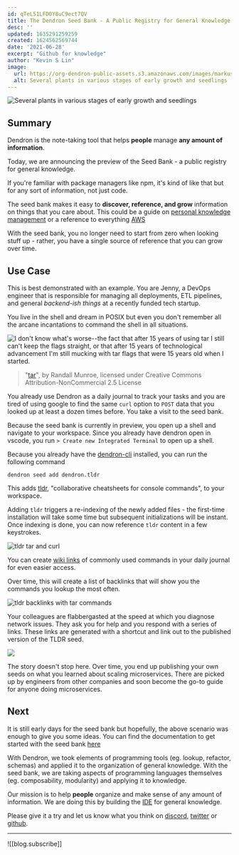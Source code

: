 ```yaml
---
id: qTeL51LFD0Y8uC9ect7QV
title: The Dendron Seed Bank - A Public Registry for General Knowledge
desc: ''
updated: 1635291259259
created: 1624562569744
date: '2021-06-28'
excerpt: "Github for knowledge"
author: "Kevin S Lin"
image:
  url: https://org-dendron-public-assets.s3.amazonaws.com/images/markus-spiske-4PG6wLlVag4-unsplash.jpg
  alt: Several plants in various stages of early growth and seedlings
---
```


![Several plants in various stages of early growth and seedlings](https://org-dendron-public-assets.s3.amazonaws.com/images/markus-spiske-4PG6wLlVag4-unsplash.jpg)


## Summary
Dendron is the note-taking tool that helps **people** manage **any amount of information**. 

Today, we are announcing the preview of the Seed Bank - a public registry for general knowledge. 

If you're familiar with package managers like npm, it's kind of like that but for any sort of information, not just code.

The seed bank makes it easy to **discover, reference, and grow** information on things that you care about. This could be a guide on [personal knowledge management](http://pkm.dendron.so/) or a reference to everything [AWS](https://aws.dendron.so/)

With the seed bank, you no longer need to start from zero when looking stuff up - rather, you have a single source of reference that you can grow over time.

## Use Case

This is best demonstrated with an example. You are Jenny, a DevOps engineer that is responsible for managing all deployments, ETL pipelines, and general *backend-ish things* at a recently funded tech startup. 

You live in the shell and dream in POSIX but even you don't remember all the arcane incantations to command the shell in all situations.

![I don't know what's worse--the fact that after 15 years of using tar I still can't keep the flags straight, or that after 15 years of technological advancement I'm still mucking with tar flags that were 15 years old when I started.](https://imgs.xkcd.com/comics/tar.png)
> "[tar](https://xkcd.com/1168/)", by Randall Munroe, licensed under Creative Commons Attribution-NonCommercial 2.5 License

You already use Dendron as a daily journal to track your tasks and you are tired of using google to find the same `curl` option to `POST` data that you looked up at least a dozen times before. You take a visit to the seed bank. 

Because the seed bank is currently in preview, you open up a shell and navigate to your workspace. Since you already have dendron open in vscode, you run `> Create new Integrated Terminal` to open up a shell. 

Because you already have the [dendron-cli](https://wiki.dendron.so/notes/23a1b942-99af-45c8-8116-4f4bb7dccd21.html) installed, you can run the following command

```
dendron seed add dendron.tldr
```

This adds [tldr](https://github.com/tldr-pages/tldr), "collaborative cheatsheets for console commands", to your workspace. 

Adding `tldr` triggers a re-indexing of the newly added files  - the first-time installation will take some time but subsequent initializations will be instant. Once indexing is done, you can now reference `tldr` content in a few keystrokes. 

![tldr tar and curl](https://org-dendron-public-assets.s3.amazonaws.com/images/tldr-lookup.gif)

You can create [wiki links](https://wiki.dendron.so/notes/3472226a-ff3c-432d-bf5d-10926f39f6c2.html) of commonly used commands in your daily journal for even easier access.

Over time, this will create a list of backlinks that will show you the commands you lookup the most often.

![tldr backlinks with tar commands](https://org-dendron-public-assets.s3.amazonaws.com/images/tldr-backlinks.gif)

Your colleagues are flabbergasted at the speed at which you diagnose network issues. They ask you for help and you respond with a series of links. These links are generated with a shortcut and link out to the published version of the TLDR seed. 


![](https://org-dendron-public-assets.s3.amazonaws.com/images/tldr-share-link.gif)

The story doesn't stop here. Over time, you end up publishing your own seeds on what you learned about scaling microservices. There are picked up by engineers from other companies and soon become the go-to guide for anyone doing microservices. 

## Next

It is still early days for the seed bank but hopefully, the above scenario was enough to give you some ideas. You can find the documentation to get started with the seed bank [here](https://wiki.dendron.so/notes/6ff8cbb6-e4b8-449b-a967-277b76e4ecef.html)

With Dendron, we took elements of programming tools (eg. lookup, refactor, schemas) and applied it to the organization of general knowledge. With the seed bank, we are taking aspects of programming languages themselves (eg. composability, modularity) and applying it to knowledge. 

Our mission is to help **people** organize and make sense of any amount of information.  We are doing this by building the [IDE](https://en.wikipedia.org/wiki/Integrated_development_environment) for general knowledge.

Please give it a try and let us know what you think on [discord](https://discord.gg/AE3NRw9), [twitter](https://twitter.com/dendronhq) or [github](https://github.com/dendronhq/dendron/discussions).

---

![[blog.subscribe]]